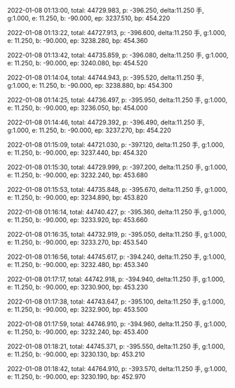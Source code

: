 2022-01-08 01:13:00, total: 44729.983, p: -396.250, delta:11.250 手, g:1.000, e: 11.250, b: -90.000, ep: 3237.510, bp: 454.220

2022-01-08 01:13:22, total: 44727.913, p: -396.600, delta:11.250 手, g:1.000, e: 11.250, b: -90.000, ep: 3238.280, bp: 454.360

2022-01-08 01:13:42, total: 44735.859, p: -396.080, delta:11.250 手, g:1.000, e: 11.250, b: -90.000, ep: 3240.080, bp: 454.520

2022-01-08 01:14:04, total: 44744.943, p: -395.520, delta:11.250 手, g:1.000, e: 11.250, b: -90.000, ep: 3238.880, bp: 454.300

2022-01-08 01:14:25, total: 44736.497, p: -395.950, delta:11.250 手, g:1.000, e: 11.250, b: -90.000, ep: 3236.050, bp: 454.000

2022-01-08 01:14:46, total: 44729.392, p: -396.490, delta:11.250 手, g:1.000, e: 11.250, b: -90.000, ep: 3237.270, bp: 454.220

2022-01-08 01:15:09, total: 44721.030, p: -397.120, delta:11.250 手, g:1.000, e: 11.250, b: -90.000, ep: 3237.440, bp: 454.320

2022-01-08 01:15:30, total: 44729.999, p: -397.200, delta:11.250 手, g:1.000, e: 11.250, b: -90.000, ep: 3232.240, bp: 453.680

2022-01-08 01:15:53, total: 44735.848, p: -395.670, delta:11.250 手, g:1.000, e: 11.250, b: -90.000, ep: 3234.890, bp: 453.820

2022-01-08 01:16:14, total: 44740.427, p: -395.360, delta:11.250 手, g:1.000, e: 11.250, b: -90.000, ep: 3233.920, bp: 453.660

2022-01-08 01:16:35, total: 44732.919, p: -395.050, delta:11.250 手, g:1.000, e: 11.250, b: -90.000, ep: 3233.270, bp: 453.540

2022-01-08 01:16:56, total: 44745.617, p: -394.240, delta:11.250 手, g:1.000, e: 11.250, b: -90.000, ep: 3232.480, bp: 453.340

2022-01-08 01:17:17, total: 44742.918, p: -394.940, delta:11.250 手, g:1.000, e: 11.250, b: -90.000, ep: 3230.900, bp: 453.230

2022-01-08 01:17:38, total: 44743.647, p: -395.100, delta:11.250 手, g:1.000, e: 11.250, b: -90.000, ep: 3232.900, bp: 453.500

2022-01-08 01:17:59, total: 44746.910, p: -394.960, delta:11.250 手, g:1.000, e: 11.250, b: -90.000, ep: 3232.240, bp: 453.400

2022-01-08 01:18:21, total: 44745.371, p: -395.550, delta:11.250 手, g:1.000, e: 11.250, b: -90.000, ep: 3230.130, bp: 453.210

2022-01-08 01:18:42, total: 44764.910, p: -393.570, delta:11.250 手, g:1.000, e: 11.250, b: -90.000, ep: 3230.190, bp: 452.970